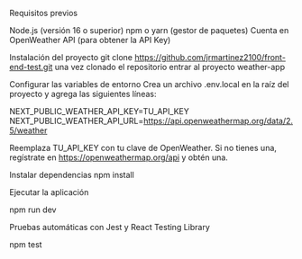 Requisitos previos

 Node.js (versión 16 o superior)
 npm o yarn (gestor de paquetes)
 Cuenta en OpenWeather API (para obtener la API Key)

Instalación del proyecto
git clone https://github.com/jrmartinez2100/front-end-test.git
una vez clonado el repositorio entrar al proyecto weather-app

Configurar las variables de entorno
Crea un archivo .env.local en la raíz del proyecto y agrega las siguientes líneas:

NEXT_PUBLIC_WEATHER_API_KEY=TU_API_KEY
NEXT_PUBLIC_WEATHER_API_URL=https://api.openweathermap.org/data/2.5/weather

Reemplaza TU_API_KEY con tu clave de OpenWeather. Si no tienes una, regístrate en https://openweathermap.org/api y obtén una.

Instalar dependencias
npm install

Ejecutar la aplicación

  npm run dev
  
Pruebas automáticas con Jest y React Testing Library

npm test

